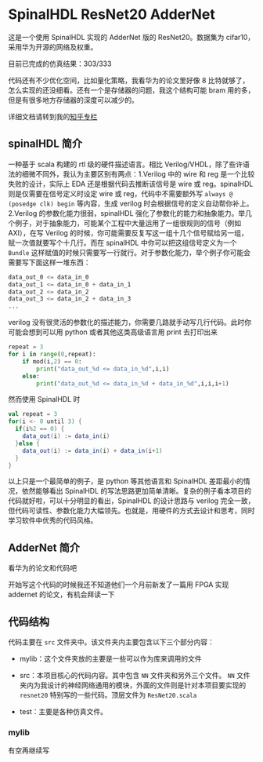 # SpinalHDL ResNet20 AdderNet

这是一个使用 SpinalHDL 实现的 AdderNet 版的 ResNet20。数据集为 cifar10，采用华为开源的网络及权重。

目前已完成的仿真结果：303/333

代码还有不少优化空间，比如量化策略，我看华为的论文里好像 8 比特就够了，怎么实现的还没细看。还有一个是存储器的问题，我这个结构可能 bram 用的多，但是有很多地方存储器的深度可以减少的。

详细文档请转到我的[知乎专栏](https://www.zhihu.com/column/c_1351953496686608385)

## spinalHDL 简介

一种基于 scala 构建的 rtl 级的硬件描述语言。相比 Verilog/VHDL，除了些许语法的细微不同外，我认为主要区别有两点：1.Verilog 中的 wire 和 reg 是一个比较失败的设计，实际上 EDA 还是根据代码去推断该信号是 wire 或 reg。spinalHDL则是仅需要在信号定义时设定 wire 或 reg，代码中不需要额外写 `always @ (posedge clk) begin` 等内容，生成 verilog 时会根据信号的定义自动帮你补上。2.Verilog 的参数化能力很弱，spinalHDL 强化了参数化的能力和抽象能力。举几个例子，对于抽象能力，可能某个工程中大量运用了一组很规则的信号（例如 AXI），在写 Verilog 的时候，你可能需要反复写这一组十几个信号赋给另一组，赋一次值就要写个十几行。而在 spinalHDL 中你可以把这组信号定义为一个 `Bundle` 这样赋值的时候只需要写一行就行。对于参数化能力，举个例子你可能会需要写下面这样一堆东西：

```verilog
data_out_0 <= data_in_0
data_out_1 <= data_in_0 + data_in_1
data_out_2 <= data_in_2
data_out_3 <= data_in_2 + data_in_3
...
```

verilog 没有很灵活的参数化的描述能力，你需要几路就手动写几行代码。此时你可能会想到可以用 python 或者其他这类高级语言用 print 去打印出来

```python
repeat = 3
for i in range(0,repeat):
    if mod(i,2) == 0:
        print("data_out_%d <= data_in_%d",i,i)
    else:
        print("data_out_%d <= data_in_%d + data_in_%d",i,i,i+1)
```

然而使用 SpinalHDL 时

```scala
val repeat = 3
for(i <- 0 until 3) {
  if(i%2 == 0) {
    data_out(i) := data_in(i)
  }else {
    data_out(i) := data_in(i) + data_in(i+1)
  }
}
```

以上只是一个最简单的例子，是 python 等其他语言和 SpinalHDL 差距最小的情况，依然能够看出 SpinalHDL 的写法思路更加简单清晰。复杂的例子看本项目的代码就好啦，可以十分明显的看出，SpinalHDL 的设计思路与 verilog 完全一致，但代码可读性、参数化能力大幅领先。也就是，用硬件的方式去设计和思考，同时学习软件中优秀的代码风格。

## AdderNet 简介

看华为的论文和代码吧

开始写这个代码的时候我还不知道他们一个月前新发了一篇用 FPGA 实现 addernet 的论文，有机会拜读一下

## 代码结构

代码主要在 `src` 文件夹中。该文件夹内主要包含以下三个部分内容：

* mylib：这个文件夹放的主要是一些可以作为库来调用的文件

* src：本项目核心的代码内容。其中包含 `NN` 文件夹和另外三个文件。 `NN` 文件夹内为我设计的神经网络通用的模块，外面的文件则是针对本项目要实现的 `resnet20` 特别写的一些代码。顶层文件为 `ResNet20.scala`

* test：主要是各种仿真文件。

### mylib

有空再继续写
